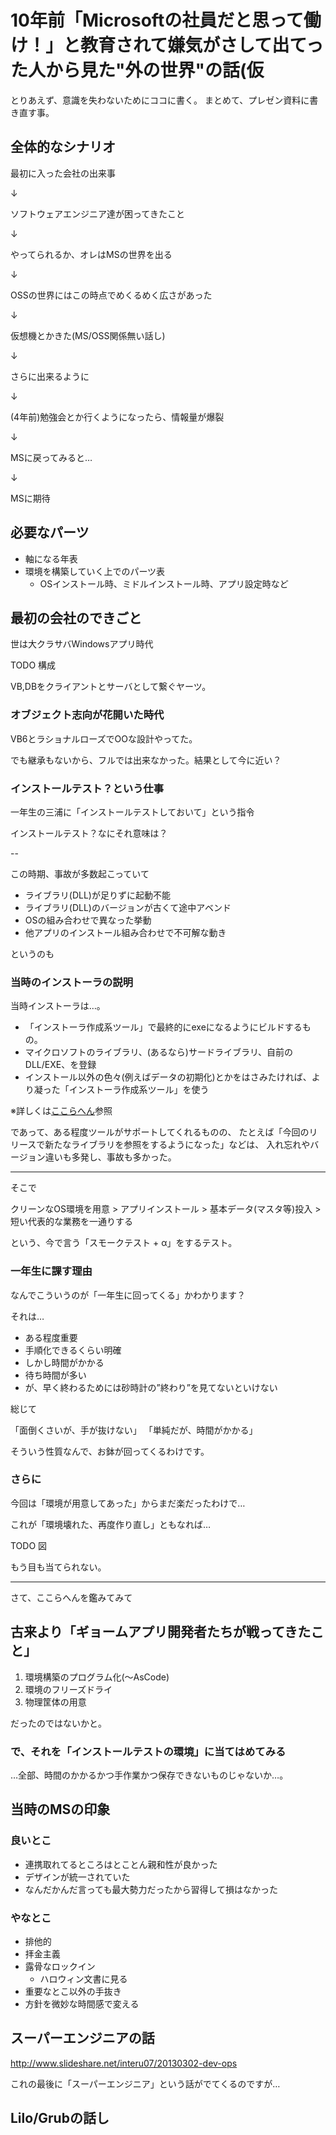 # 10年前「Microsoftの社員だと思って働け！」と教育されて嫌気がさして出てった人から見た"外の世界"の話(仮

とりあえず、意識を失わないためにココに書く。
まとめて、プレゼン資料に書き直す事。

## 全体的なシナリオ

最初に入った会社の出来事

↓

ソフトウェアエンジニア達が困ってきたこと

↓

やってられるか、オレはMSの世界を出る

↓

OSSの世界にはこの時点でめくるめく広さがあった

↓

仮想機とかきた(MS/OSS関係無い話し)

↓

さらに出来るように

↓

(4年前)勉強会とか行くようになったら、情報量が爆裂

↓

MSに戻ってみると…

↓

MSに期待

## 必要なパーツ

+ 軸になる年表
+ 環境を構築していく上でのパーツ表
  + OSインストール時、ミドルインストール時、アプリ設定時など

## 最初の会社のできごと

世は大クラサバWindowsアプリ時代

TODO 構成

VB,DBをクライアントとサーバとして繋ぐヤーツ。

### オブジェクト志向が花開いた時代

VB6とラショナルローズでOOな設計やってた。

でも継承もないから、フルでは出来なかった。結果として今に近い？

### インストールテスト？という仕事

一年生の三浦に「インストールテストしておいて」という指令

インストールテスト？なにそれ意味は？

--

この時期、事故が多数起こっていて

+ ライブラリ(DLL)が足りずに起動不能
+ ライブラリ(DLL)のバージョンが古くて途中アベンド
+ OSの組み合わせで異なった挙動
+ 他アプリのインストール組み合わせで不可解な動き

というのも

### 当時のインストーラの説明

当時インストーラは…。

+ 「インストーラ作成系ツール」で最終的にexeになるようにビルドするもの。
+ マイクロソフトのライブラリ、(あるなら)サードライブラリ、自前のDLL/EXE、を登録
+ インストール以外の色々(例えばデータの初期化)とかをはさみたければ、より凝った「インストーラ作成系ツール」を使う

※詳しくは[ここらへん](http://dobon.net/vb/installer/)参照

であって、ある程度ツールがサポートしてくれるものの、
たとえば「今回のリリースで新たなライブラリを参照をするようになった」などは、
入れ忘れやバージョン違いも多発し、事故も多かった。

---

そこで

クリーンなOS環境を用意 > アプリインストール > 基本データ(マスタ等)投入 > 短い代表的な業務を一通りする

という、今で言う「スモークテスト + α」をするテスト。

### 一年生に課す理由


なんでこういうのが「一年生に回ってくる」かわかります？

それは…

+ ある程度重要
+ 手順化できるくらい明確
+ しかし時間がかかる
+ 待ち時間が多い
+ が、早く終わるためには砂時計の”終わり”を見てないといけない

総じて

「面倒くさいが、手が抜けない」
「単純だが、時間がかかる」

そういう性質なんで、お鉢が回ってくるわけです。

### さらに

今回は「環境が用意してあった」からまだ楽だったわけで…

これが「環境壊れた、再度作り直し」ともなれば…

TODO 図

もう目も当てられない。

---

さて、ここらへんを鑑みてみて

## 古来より「ギョームアプリ開発者たちが戦ってきたこと」

1. 環境構築のプログラム化(〜AsCode)
0. 環境のフリーズドライ
0. 物理筐体の用意

だったのではないかと。

### で、それを「インストールテストの環境」に当てはめてみる

…全部、時間のかかるかつ手作業かつ保存できないものじゃないか…。


## 当時のMSの印象

### 良いとこ

+ 連携取れてるところはとことん親和性が良かった
+ デザインが統一されていた
+ なんだかんだ言っても最大勢力だったから習得して損はなかった

###  やなとこ

+ 排他的
+ 拝金主義
+ 露骨なロックイン
  + ハロウィン文書に見る
+ 重要なとこ以外の手抜き
+ 方針を微妙な時間感で変える




## スーパーエンジニアの話

http://www.slideshare.net/interu07/20130302-dev-ops

これの最後に「スーパーエンジニア」という話がでてくるのですが…


## Lilo/Grubの話し
